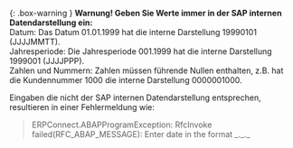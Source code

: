 {: .box-warning }
**Warnung! Geben Sie Werte immer in der SAP internen Datendarstellung ein:** <br>
Datum: Das Datum 01.01.1999 hat die interne Darstellung 19990101 (JJJJMMTT).<br>
Jahresperiode: Die Jahresperiode 001.1999 hat die interne Darstellung 1999001 (JJJJPPP).<br>
Zahlen und Nummern: Zahlen müssen führende Nullen enthalten, z.B. hat die Kundennummer 1000 die interne Darstellung 0000001000.

Eingaben die nicht der SAP internen Datendarstellung entsprechen, resultieren in einer Fehlermeldung wie:
>ERPConnect.ABAPProgramException: RfcInvoke failed(RFC_ABAP_MESSAGE): Enter date in the format \_.\_.\_